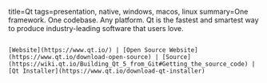 title=Qt
tags=presentation, native, windows, macos, linux
summary=One framework. One codebase. Any platform. Qt is the fastest and smartest way to produce industry-leading software that users love.
~~~~~~

[Website](https://www.qt.io/) | [Open Source Website](https://www.qt.io/download-open-source) | [Source](https://wiki.qt.io/Building_Qt_5_from_Git#Getting_the_source_code) | [Qt Installer](https://www.qt.io/download-qt-installer)

